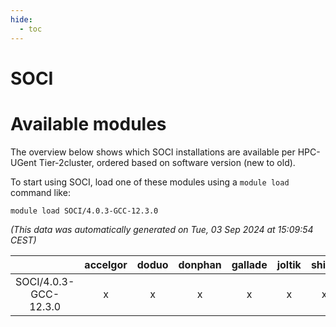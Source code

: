 ```yaml
---
hide:
  - toc
---
```


SOCI
====

# Available modules


The overview below shows which SOCI installations are available per HPC-UGent Tier-2cluster, ordered based on software version (new to old).

To start using SOCI, load one of these modules using a `module load` command like:

```shell
module load SOCI/4.0.3-GCC-12.3.0
```

*(This data was automatically generated on Tue, 03 Sep 2024 at 15:09:54 CEST)*  

| |accelgor|doduo|donphan|gallade|joltik|shinx|skitty|
| :---: | :---: | :---: | :---: | :---: | :---: | :---: | :---: |
|SOCI/4.0.3-GCC-12.3.0|x|x|x|x|x|x|x|
